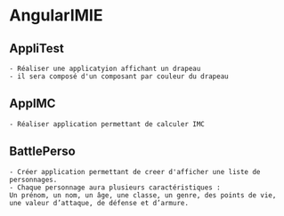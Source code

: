 # AngularIMIE

## AppliTest 
    - Réaliser une applicatyion affichant un drapeau
    - il sera composé d'un composant par couleur du drapeau
    
    
## AppIMC
    - Réaliser application permettant de calculer IMC


## BattlePerso
    - Créer application permettant de creer d'afficher une liste de personnages. 
    - Chaque personnage aura plusieurs caractéristiques :
    Un prénom, un nom, un âge, une classe, un genre, des points de vie, une valeur d’attaque, de défense et d’armure.
